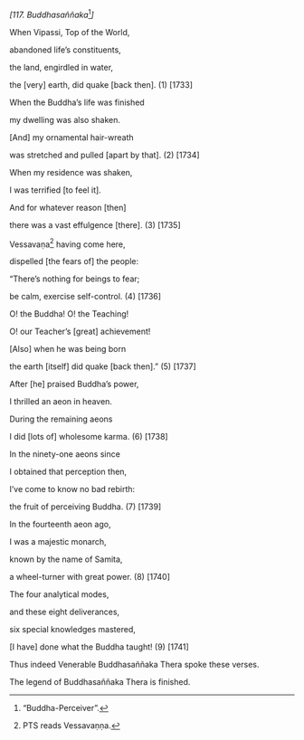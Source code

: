 *\[117. Buddhasaññaka*[^1]*\]*

When Vipassi, Top of the World,

abandoned life’s constituents,

the land, engirdled in water,

the \[very\] earth, did quake \[back then\]. (1) \[1733\]

When the Buddha’s life was finished

my dwelling was also shaken.

\[And\] my ornamental hair-wreath

was stretched and pulled \[apart by that\]. (2) \[1734\]

When my residence was shaken,

I was terrified \[to feel it\].

And for whatever reason \[then\]

there was a vast effulgence \[there\]. (3) \[1735\]

Vessavaṇa[^2] having come here,

dispelled \[the fears of\] the people:

“There’s nothing for beings to fear;

be calm, exercise self-control. (4) \[1736\]

O! the Buddha! O! the Teaching!

O! our Teacher’s \[great\] achievement!

\[Also\] when he was being born

the earth \[itself\] did quake \[back then\].” (5) \[1737\]

After \[he\] praised Buddha’s power,

I thrilled an aeon in heaven.

During the remaining aeons

I did \[lots of\] wholesome karma. (6) \[1738\]

In the ninety-one aeons since

I obtained that perception then,

I’ve come to know no bad rebirth:

the fruit of perceiving Buddha. (7) \[1739\]

In the fourteenth aeon ago,

I was a majestic monarch,

known by the name of Samita,

a wheel-turner with great power. (8) \[1740\]

The four analytical modes,

and these eight deliverances,

six special knowledges mastered,

\[I have\] done what the Buddha taught! (9) \[1741\]

Thus indeed Venerable Buddhasaññaka Thera spoke these verses.

The legend of Buddhasaññaka Thera is finished.

[^1]: “Buddha-Perceiver”.

[^2]: PTS reads Vessavaṇṇa.
